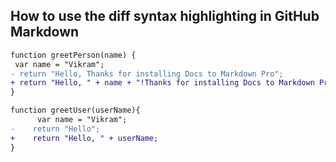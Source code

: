 ## How to use the diff syntax highlighting in GitHub Markdown

```diff
function greetPerson(name) {
 var name = "Vikram";
- return "Hello, Thanks for installing Docs to Markdown Pro";
+ return "Hello, " + name + "!Thanks for installing Docs to Markdown Pro";
}
```

```diff js
function greetUser(userName){
      var name = "Vikram";
-    return "Hello";
+    return "Hello, " + userName;
}
```
